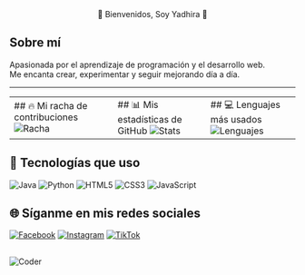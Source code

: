 <div align="center">
🌸 Bienvenidos, Soy Yadhira 🌸
</div>

## Sobre mí
Apasionada por el aprendizaje de programación y el desarrollo web.  
Me encanta crear, experimentar y seguir mejorando día a día.  

---

<table>
  <tr>
    <td>
      ## 🔥 Mi racha de contribuciones
      <img src="https://streak-stats.demolab.com/?user=TUUSUARIO&theme=radical" alt="Racha" />
    </td>
    <td>
      ## 📊 Mis estadísticas de GitHub
      <img src="https://github-readme-stats.vercel.app/api?username=yxdhii&show_icons=true&theme=dracula" alt="Stats" />
    </td>
    <td>
      ## 💻 Lenguajes más usados
      <img src="https://github-readme-stats.vercel.app/api/top-langs/?username=yxdhii&layout=compact&theme=dracula" alt="Lenguajes" />
    </td>
  </tr>
</table>


## 🚀 Tecnologías que uso
![Java](https://img.shields.io/badge/Java-ED8B00?style=for-the-badge&logo=openjdk&logoColor=white)
![Python](https://img.shields.io/badge/Python-3776AB?style=for-the-badge&logo=python&logoColor=white)
![HTML5](https://img.shields.io/badge/HTML5-E34F26?style=for-the-badge&logo=html5&logoColor=white)
![CSS3](https://img.shields.io/badge/CSS3-1572B6?style=for-the-badge&logo=css3&logoColor=white)
![JavaScript](https://img.shields.io/badge/JavaScript-F7DF1E?style=for-the-badge&logo=javascript&logoColor=black)

## 🌐 Síganme en mis redes sociales

[![Facebook](https://img.shields.io/badge/Facebook-1877F2?style=for-the-badge&logo=facebook&logoColor=white)](https://www.facebook.com/yxdhii)
[![Instagram](https://img.shields.io/badge/Instagram-E4405F?style=for-the-badge&logo=instagram&logoColor=white)](https://www.instagram.com/itsyxdhi)
[![TikTok](https://img.shields.io/badge/TikTok-000000?style=for-the-badge&logo=tiktok&logoColor=white)](https://www.tiktok.com/@its.yxdhi)

##
![Coder](https://media2.giphy.com/media/v1.Y2lkPTc5MGI3NjExd3ZzY21kb3o3NTYzYmFmNGJ4c3hneHFnMjNwMHNleG95ZngwZWxjOSZlcD12MV9pbnRlcm5hbF9naWZfYnlfaWQmY3Q9Zw/MYI6NK4JOGpOzOriEg/giphy.gif)
